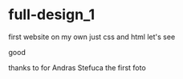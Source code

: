 # full-design_1

first website on my own
just css and html
let's see 

good

thanks to for 
Andras Stefuca
the first foto